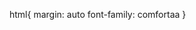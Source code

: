 <!DOCTYPE html>
<html>
  <head>
    <title>Meu currículo</title>
  </head>
  <body>
    
  </body>
</html>





html{
  margin: auto
  font-family: comfortaa
}
